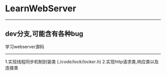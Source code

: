 # LearnWebServer
---
**dev分支,可能含有各种bug**
---
学习webserver源码

---
1.实现线程同步机制封装类  $(./code/lock/locker.h)$
2.实现http请求类,响应类以及连接类